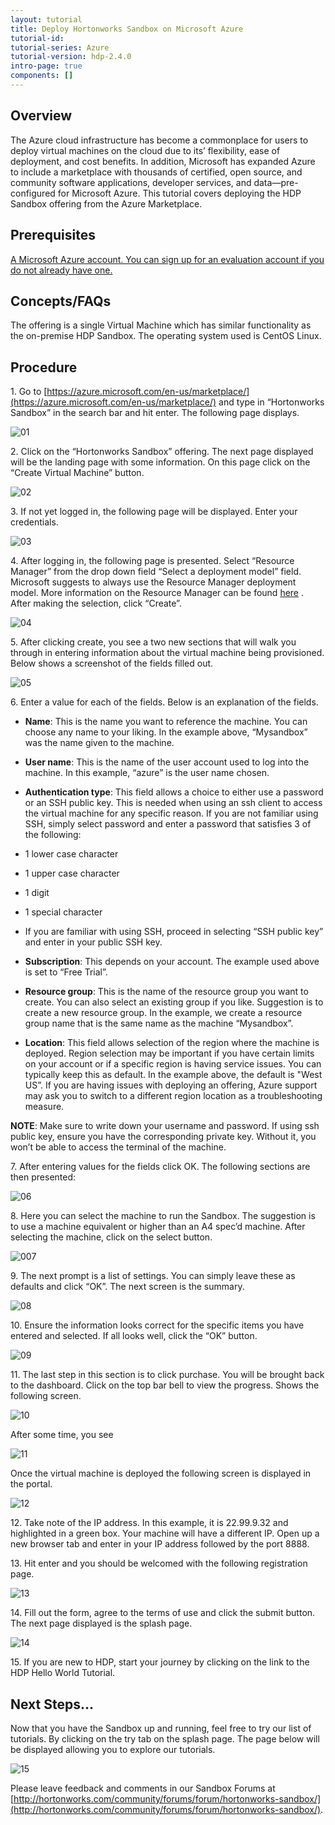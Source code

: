 ```yaml
---
layout: tutorial
title: Deploy Hortonworks Sandbox on Microsoft Azure
tutorial-id:
tutorial-series: Azure
tutorial-version: hdp-2.4.0
intro-page: true
components: []
---
```



## Overview

The Azure cloud infrastructure has become a commonplace for users to deploy virtual machines on the cloud due to its’ flexibility, ease of deployment, and cost benefits.  In addition, Microsoft has expanded Azure to include a marketplace with thousands of certified, open source, and community software applications, developer services, and data—pre-configured for Microsoft Azure.  This tutorial covers deploying the HDP Sandbox offering from the Azure Marketplace.  

## Prerequisites
[A Microsoft Azure account. You can sign up for an evaluation account if you do not already have one.](https://azure.microsoft.com/en-us/pricing/free-trial/)

## Concepts/FAQs

The offering is a single Virtual Machine which has similar functionality as the on-premise HDP Sandbox. The operating system used is CentOS Linux.

## Procedure

1\. Go to [https://azure.microsoft.com/en-us/marketplace/](https://azure.microsoft.com/en-us/marketplace/) and type in “Hortonworks Sandbox” in the search bar and hit enter. The following page displays.

![01](/assets/deploying-on-ms-azure/01_azure_welcome.png)

2\. Click on the “Hortonworks Sandbox” offering. The next page displayed will be the landing page with some information.  On this page click on the “Create Virtual Machine” button.

![02](/assets/deploying-on-ms-azure/02_azure_create_sandbox.png)

3\. If not yet logged in, the following page will be displayed. Enter your credentials.

![03](/assets/deploying-on-ms-azure/03_azure_sign_in.png)

4\. After logging in, the following page is presented.  Select “Resource Manager” from the drop down field “Select a deployment model” field.  Microsoft suggests to always use the Resource Manager deployment model.  More information on the Resource Manager can be found [here](https://azure.microsoft.com/en-us/documentation/articles/resource-group-overview/) .  After making the selection, click “Create”.

![04](/assets/deploying-on-ms-azure/4_select_resource_manager.png)

5\. After clicking create, you see a two new sections that will walk you through in entering information about the virtual machine being provisioned.  Below shows a screenshot of the fields filled out.

![05](/assets/deploying-on-ms-azure/5_sandbox_settings.png)

6\. Enter a value for each of the fields.  Below is an explanation of the fields.

- **Name**: This is the name you want to reference the machine.  You can choose any name to your liking.  In the example above, “Mysandbox” was the name given to the machine.
- **User name**:  This is the name of the user account used to log into the machine.  In this example, “azure” is the user name chosen.  
- **Authentication type**: This field allows a choice to either use a password or an SSH public key.  This is needed when using an ssh client to access the virtual machine for any specific reason.  If you are not familiar using SSH, simply select password and enter a password that satisfies 3 of the following:       
 - 1 lower case character
 - 1 upper case character
 - 1 digit
 - 1 special character
 - If you are familiar with using SSH, proceed in selecting “SSH public key” and enter in your public SSH key.

- **Subscription**:  This depends on your account.  The example used above is set to “Free Trial”.  
- **Resource group**: This is the name of the resource group you want to create.  You can also select an existing group if you like.  Suggestion is to create a new resource group.  In the example, we create a resource group name that is the same name as the machine “Mysandbox”.
- **Location**: This field allows selection of the region where the machine is deployed.  Region selection may be important if you have certain limits on your account or if a specific region is having service issues.  You can typically keep this as default.  In the example above, the default is "West US”.  If you are having issues with deploying an offering, Azure support may ask you to switch to a different region location as a troubleshooting measure.

**NOTE**:  Make sure to write down your username and password.  If using ssh public key, ensure you have the corresponding private key.  Without it, you won’t be able to access the terminal of the machine.

7\. After entering values for the fields click OK.  The following sections are then presented:

![06](/assets/deploying-on-ms-azure/6_select_machine_type.png)

8\. Here you can select the machine to run the Sandbox.  The suggestion is to use a machine equivalent or higher than an A4 spec’d machine.  After selecting the machine, click on the select button.   

![007](/assets/deploying-on-ms-azure/7_confirm_settings.png)

9\. The next prompt is a list of settings.  You can simply leave these as defaults and click “OK”.  The next screen is the summary.

![08](/assets/deploying-on-ms-azure/8_azure_machine_summary.png)

10\. Ensure the information looks correct for the specific items you have entered and selected.  If all looks well,  click the “OK” button.  

![09](/assets/deploying-on-ms-azure/9_finalize_machine_buy.png)

11\. The last step in this section is to click purchase.  You will be brought back to the dashboard. Click on the top bar bell to view the progress. Shows the following screen.

![10](/assets/deploying-on-ms-azure/010_deploying_sandbox.png)

After some time, you see

![11](/assets/deploying-on-ms-azure/0100_deploying_sandbox_successful.png)

Once the virtual machine is deployed the following screen is displayed in the portal.

![12](/assets/deploying-on-ms-azure/011_sandox_ip_address.png)

12\. Take note of the IP address.  In this example, it is 22.99.9.32 and highlighted in a green box.  Your machine will have a different IP.  Open up a new browser tab and enter in your IP address followed by the port 8888.  

13\. Hit enter and you should be welcomed with the following registration page.

![13](/assets/deploying-on-ms-azure/012_sandbox_welcome.png)

14\. Fill out the form, agree to the terms of use and click the submit button.  The next page displayed is the splash page.  

![14](/assets/deploying-on-ms-azure/013_sandbox_get_started.png)

15\. If you are new to HDP, start your journey by clicking on the link to the HDP Hello World Tutorial.  

## Next Steps...
Now that you have the Sandbox up and running, feel free to try our list of tutorials.  By clicking on the try tab on the splash page.  The page below will be displayed allowing you to explore our tutorials.

![15](/assets/deploying-on-ms-azure/014_sandbox_next_steps.png)


Please leave feedback and comments in our Sandbox Forums at [http://hortonworks.com/community/forums/forum/hortonworks-sandbox/](http://hortonworks.com/community/forums/forum/hortonworks-sandbox/).
